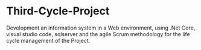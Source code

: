# Third-Cycle-Project
Development an information system in a Web environment, using .Net Core, visual studio code, sqlserver and the agile Scrum methodology for the life cycle management of the Project.
